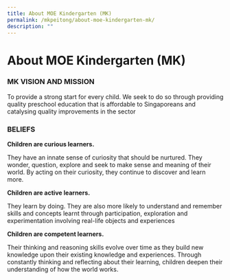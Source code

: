 ```yaml
---
title: About MOE Kindergarten (MK)
permalink: /mkpeitong/about-moe-kindergarten-mk/
description: ""
---
```

# About MOE Kindergarten (MK)


### MK VISION AND MISSION


To provide a strong start for every child. We seek to do so through providing quality preschool education that is affordable to Singaporeans and catalysing quality improvements in the sector

### BELIEFS


**Children are curious learners.**

They have an innate sense of curiosity that should be nurtured. They wonder, question, explore and seek to make sense and meaning of their world. By acting on their curiosity, they continue to discover and learn more. 

  

**Children are active learners.**

They learn by doing. They are also more likely to understand and remember skills and concepts learnt through participation, exploration and experimentation involving real-life objects and experiences

  

**Children are competent learners.**

Their thinking and reasoning skills evolve over time as they build new knowledge upon their existing knowledge and experiences. Through constantly thinking and reflecting about their learning, children deepen their understanding of how the world works.